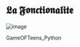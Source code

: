 # 𝕷𝖆 𝕱𝖔𝖓𝖈𝖙𝖎𝖔𝖓𝖆𝖑𝖎𝖙𝖊
![image](https://user-images.githubusercontent.com/77899310/177008424-94c4019c-b71d-4558-adee-11331643fc15.png)

GameOFTeens_Python

